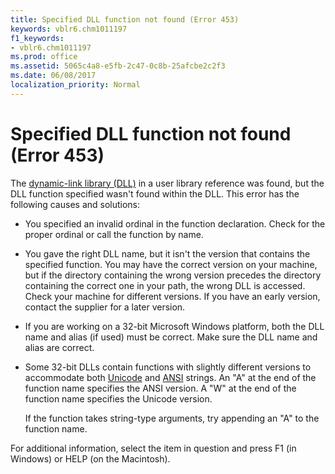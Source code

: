 ```yaml
---
title: Specified DLL function not found (Error 453)
keywords: vblr6.chm1011197
f1_keywords:
- vblr6.chm1011197
ms.prod: office
ms.assetid: 5065c4a8-e5fb-2c47-0c8b-25afcbe2c2f3
ms.date: 06/08/2017
localization_priority: Normal
---
```



# Specified DLL function not found (Error 453)

The [dynamic-link library (DLL)](../../Glossary/vbe-glossary.md#dynamic-link-library-dll) in a user library reference was found, but the DLL function specified wasn't found within the DLL. This error has the following causes and solutions:



- You specified an invalid ordinal in the function declaration. Check for the proper ordinal or call the function by name.
    
- You gave the right DLL name, but it isn't the version that contains the specified function. You may have the correct version on your machine, but if the directory containing the wrong version precedes the directory containing the correct one in your path, the wrong DLL is accessed. Check your machine for different versions. If you have an early version, contact the supplier for a later version.
    
- If you are working on a 32-bit Microsoft Windows platform, both the DLL name and alias (if used) must be correct. Make sure the DLL name and alias are correct.
    
- Some 32-bit DLLs contain functions with slightly different versions to accommodate both [Unicode](../../Glossary/vbe-glossary.md#unicode) and [ANSI](../../Glossary/vbe-glossary.md#ansi-character-set) strings. An "A" at the end of the function name specifies the ANSI version. A "W" at the end of the function name specifies the Unicode version.
    
    If the function takes string-type arguments, try appending an "A" to the function name.
    

For additional information, select the item in question and press F1 (in Windows) or HELP (on the Macintosh).

